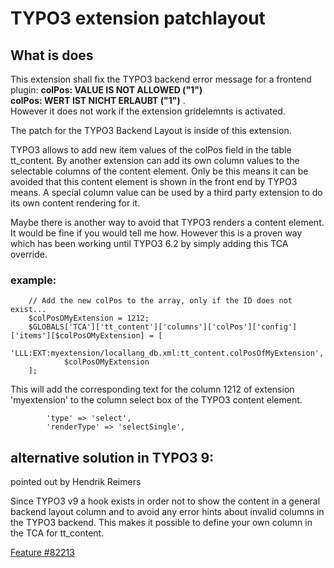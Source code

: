 # TYPO3 extension patchlayout

## What is does

This extension shall fix the TYPO3 backend error message for a frontend plugin: **colPos: VALUE IS NOT ALLOWED ("1")**   
**colPos: WERT IST NICHT ERLAUBT ("1")** .  
However it does not work if the extension gridelemnts is activated.

The patch for the TYPO3 Backend Layout is inside of this extension.

TYPO3 allows to add new item values of the colPos field in the table tt_content.
By another extension can add its own column values to the selectable columns of the content element. Only be this means it can be avoided that this content element is shown in the front end by TYPO3 means. A special column value can be used by a third party extension to do its own content rendering for it.

Maybe there is another way to avoid that TYPO3 renders a content element. It would be fine if you would tell me how.
However this is a proven way which has been working until TYPO3 6.2 by simply adding this TCA override.



### example:

```
    // Add the new colPos to the array, only if the ID does not exist...
    $colPosOMyExtension = 1212;
    $GLOBALS['TCA']['tt_content']['columns']['colPos']['config']['items'][$colPosOMyExtension] = [
            'LLL:EXT:myextension/locallang_db.xml:tt_content.colPosOfMyExtension',
            $colPosOMyExtension
    ];
```

This will add the corresponding text for the column 1212 of extension 'myextension' to the column select box of the TYPO3 content element.


```
        'type' => 'select',
        'renderType' => 'selectSingle',
```


## alternative solution in TYPO3 9:

pointed out by Hendrik Reimers

Since TYPO3 v9 a hook exists in order not to show the content in a general backend layout column and to avoid any error hints about invalid columns in the TYPO3 backend. This makes it possible to define your own column in the TCA for tt_content.

[Feature #82213](https://docs.typo3.org/c/typo3/cms-core/master/en-us/Changelog/9.0/Feature-82213-NewHookToDetermineIfContentRecordIsUsedUnused.html)


